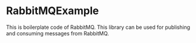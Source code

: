 # RabbitMQExample
This is boilerplate code of RabbitMQ. This library can be used for publishing and consuming messages from RabbitMQ.
